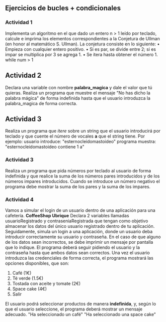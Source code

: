 ## Ejercicios de bucles + condicionales

### Actividad 1

Implementa un algoritmo en el que dado un entero n > 1 leído por teclado, calcule e imprima los elementos correspondientes a la Conjetura de Ullman (en honor al matemático S. Ullman). La conjetura consiste en lo siguiente:
• Empieza con cualquier entero positivo.
• Si es par, se divide entre 2; si es impar se multiplica por 3 se agrega 1.
• Se itera hasta obtener el número 1. while num > 1

## Actividad 2

Declara una variable con nombre **palabra_magica** y dale el valor que tú quieras.
Realiza un programa que muestre el mensaje "No has dicho la palabra mágica" de forma indefinida hasta que el usuario introduzca la palabra_magica de forma correcta.

## Actividad 3

Realiza un programa que *itere* sobre un string que el usuario introducirá por teclado y que cuente el número de vocales **a** que el string tiene.
Por ejemplo:
usuario introduce: "esternocleidomastoideo"
programa muestra: "esternocleidomastoideo contiene 1 a"

### Actividad 3

Realiza un programa que pida números por teclado al usuario de forma indefinida y que realice la suma de los números pares introducidos y de los números impares introducidos. Cuando se introduce un número negativo el programa debe mostrar la suma de los pares y la suma de los impares.

### Actividad 4

Vamos a simular el login de un usuario dentro de una aplicación para una cafetería. **CoffeeShop Ubrique**
Declara 2 variables llamadas usuarioRegistrado y contraseniaRegistrada que tengan como objetivo almacenar los datos del único usuario registrado dentro de tu aplicación.
Seguidamente, simula un login a una aplicación, donde un usuario deba introducir correctamente su usuario y contraseña. En el caso de que alguno de los datos sean incorrectos, se debe imprimir un mensaje por pantalla que lo indique. El programa deberá seguir pidiendo el usuario y la contraseña hasta que ambos datos sean correctos.
Una vez el usuario introduzca las credenciales de forma correcta, el programa mostrará las opciones disponibles, que son:

1. Café (1€)
2. Té verde (1.5€)
3. Tostada con aceite y tomate (2€)
4. Space cake (4€)
0. Salir

El usuario podrá seleccionar productos de manera **indefinida**, y, según lo que el usuario seleccione, el programa deberá mostrar un mensaje adecuado.
"Ha seleccionado un café"
"Ha seleccionado una space cake"